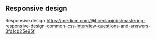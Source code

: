 ## Responsive design

Responsive design
https://medium.com/@hireclapjobs/mastering-responsive-design-common-css-interview-questions-and-answers-3fd1cb25e95f


